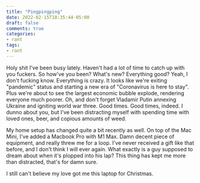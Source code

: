 ```yaml
---
title: "Pingpingping"
date: 2022-02-15T18:35:44-05:00
draft: false
comments: true
categories:
- rant
tags:
- rant
---
```


Holy shit I've been busy lately. Haven't had a lot of time to catch up with you
fuckers. So how've you been? What's new? Everything good? Yeah, I don't fucking
know. Everything is crazy. It looks like we're exiting "pandemic" status and
starting a new era of "Coronavirus is here to stay". Plus we're about to see the
largest economic bubble explode, rendering everyone much poorer. Oh, and don't
forget Vladamir Putin annexing Ukraine and igniting world war three. Good times.
Good times, indeed. I dunno about you, but I've been distracting myself with
spending time with loved ones, beer, and copious amounts of weed.

My home setup has changed quite a bit recently as well. On top of the Mac Mini,
I've added a Macbook Pro with M1 Max. Damn decent piece of equipment, and really
threw me for a loop. I've never received a gift like that before, and I don't
think I will ever again. What exactly is a guy supposed to dream about when it's
plopped into his lap? This thing has kept me more than distracted, that's for
damn sure.

I still can't believe my love got me this laptop for Christmas.
